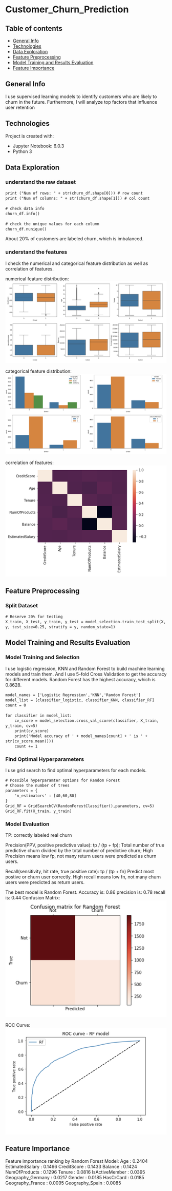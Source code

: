 # Customer_Churn_Prediction

## Table of contents
* [General Info](#general-info)
* [Technologies](#Technologies)
* [Data Exploration](#data-exploration)
* [Feature Preprocessing](#feature-preprocessing)
* [Model Training and Results Evaluation](#model-training-and-results-evaluation)
* [Feature Importance](#feature-importance)

## General Info
I use supervised learning models to identify customers who are likely to churn in the future. Furthermore, I will analyze top factors that influence user retention
	
## Technologies
Project is created with:
* Jupyter Notebook: 6.0.3
* Python 3
	
## Data Exploration
### understand the raw dataset

```
print ("Num of rows: " + str(churn_df.shape[0])) # row count
print ("Num of columns: " + str(churn_df.shape[1])) # col count

# check data info
churn_df.info()

# check the unique values for each column
churn_df.nunique()
```
About 20% of customers are labeled churn, which is imbalanced.

### understand the features
I check the numerical and categorical feature distribution as well as correlation of features.

numerical feature distribution:
![numerical feature distribution](https://github.com/Yulin-lyl/Customer_Churn_Prediction/blob/master/numerical%20feature%20distribution.png)

categorical feature distribution:
![categorical feature distribution](https://github.com/Yulin-lyl/Customer_Churn_Prediction/blob/master/categorical%20feature%20distribution.png)

correlation of features:
![correlation of features](https://github.com/Yulin-lyl/Customer_Churn_Prediction/blob/master/feature%20correlation.png)

## Feature Preprocessing
### Split Dataset
```
# Reserve 20% for testing
X_train, X_test, y_train, y_test = model_selection.train_test_split(X, y, test_size=0.25, stratify = y, random_state=1)
```
## Model Training and Results Evaluation
### Model Training and Selection
I use logistic regression, KNN and Random Forest to build machine learning models and train them.
And I use 5-fold Cross Validation to get the accuracy for different models.
Random Forest has the highest accuracy, which is 0.8628.

```
model_names = ['Logistic Regression','KNN','Random Forest']
model_list = [classifier_logistic, classifier_KNN, classifier_RF]
count = 0

for classifier in model_list:
    cv_score = model_selection.cross_val_score(classifier, X_train, y_train, cv=5)
    print(cv_score)
    print('Model accuracy of ' + model_names[count] + ' is ' + str(cv_score.mean()))
    count += 1
```

### Find Optimal Hyperparameters
I use grid search to find optimal hyperparameters for each models.
```
# Possible hyperparamter options for Random Forest
# Choose the number of trees
parameters = {
    'n_estimators' : [40,60,80]
}
Grid_RF = GridSearchCV(RandomForestClassifier(),parameters, cv=5)
Grid_RF.fit(X_train, y_train)
```
### Model Evaluation
TP: correctly labeled real churn

Precision(PPV, positive predictive value): tp / (tp + fp); Total number of true predictive churn divided by the total number of predictive churn; High Precision means low fp, not many return users were predicted as churn users.

Recall(sensitivity, hit rate, true positive rate): tp / (tp + fn) Predict most postive or churn user correctly. High recall means low fn, not many churn users were predicted as return users.

The best model is Random Forest.
Accuracy is: 0.86
precision is: 0.78
recall is: 0.44
Confusion Matrix:
![random forest confusion matrix](https://github.com/Yulin-lyl/Customer_Churn_Prediction/blob/master/RF%20confusion%20matrix.png)

ROC Curve:
![random forest ROC](https://github.com/Yulin-lyl/Customer_Churn_Prediction/blob/master/RF%20ROC.png)

## Feature Importance
Feature importance ranking by Random Forest Model:
Age : 0.2404
EstimatedSalary : 0.1466
CreditScore : 0.1433
Balance : 0.1424
NumOfProducts : 0.1296
Tenure : 0.0816
IsActiveMember : 0.0395
Geography_Germany : 0.0217
Gender : 0.0185
HasCrCard : 0.0185
Geography_France : 0.0095
Geography_Spain : 0.0085

